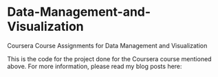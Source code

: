 # Data-Management-and-Visualization
Coursera Course Assignments for Data Management and Visualization

This is the code for the project done for the Coursera course mentioned above. 
For more information, please read my blog posts here: 

